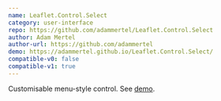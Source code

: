 ```yaml
---
name: Leaflet.Control.Select
category: user-interface
repo: https://github.com/adammertel/Leaflet.Control.Select
author: Adam Mertel
author-url: https://github.com/adammertel
demo: https://adammertel.github.io/Leaflet.Control.Select/
compatible-v0: false
compatible-v1: true
---
```


Customisable menu-style control. See <a href="https://adammertel.github.io/Leaflet.Control.Select/">demo</a>.
